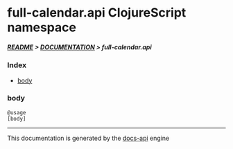 
# full-calendar.api ClojureScript namespace

##### [README](../../../README.md) > [DOCUMENTATION](../../COVER.md) > full-calendar.api

### Index

- [body](#body)

### body

```
@usage
[body]
```

---

This documentation is generated by the [docs-api](https://github.com/bithandshake/docs-api) engine

